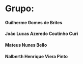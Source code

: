 # Grupo:
#### Guilherme Gomes de Brites 
#### João Lucas Azeredo Coutinho Curi
#### Mateus Nunes Bello
#### Nalberth Henrique Viera Pinto
